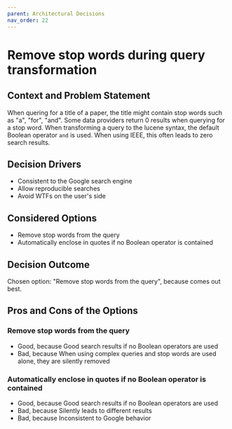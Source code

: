 ```yaml
---
parent: Architectural Decisions
nav_order: 22
---
```

# Remove stop words during query transformation

## Context and Problem Statement

When quering for a title of a paper, the title might contain stop words such as "a", "for", "and". Some data providers return 0 results when querying for a stop word. When transforming a query to the lucene syntax, the default Boolean operator `and` is used. When using IEEE, this often leads to zero search results.

## Decision Drivers

* Consistent to the Google search engine
* Allow reproducible searches
* Avoid WTFs on the user's side

## Considered Options

* Remove stop words from the query
* Automatically enclose in quotes if no Boolean operator is contained

## Decision Outcome

Chosen option: "Remove stop words from the query", because comes out best.

## Pros and Cons of the Options

### Remove stop words from the query

* Good, because Good search results if no Boolean operators are used
* Bad, because When using complex queries and stop words are used alone, they are silently removed

### Automatically enclose in quotes if no Boolean operator is contained

* Good, because Good search results if no Boolean operators are used
* Bad, because Silently leads to different results
* Bad, because Inconsistent to Google behavior
